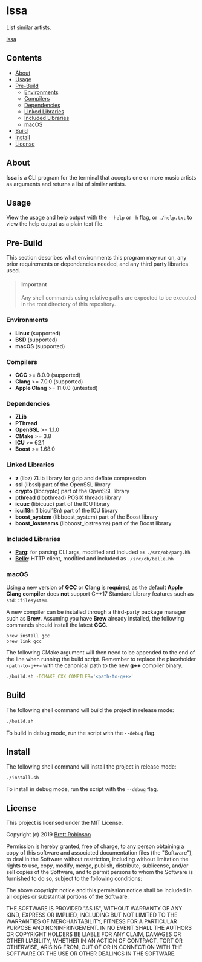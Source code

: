 # lssa
List similar artists.

[lssa](https://raw.githubusercontent.com/octobanana/lssa/master/assets/lssa.png)

## Contents
* [About](#about)
* [Usage](#usage)
* [Pre-Build](#pre-build)
  * [Environments](#environments)
  * [Compilers](#compilers)
  * [Dependencies](#dependencies)
  * [Linked Libraries](#linked-libraries)
  * [Included Libraries](#included-libraries)
  * [macOS](#macos)
* [Build](#build)
* [Install](#install)
* [License](#license)

## About
__lssa__ is a CLI program for the terminal that accepts one or more music artists as arguments and returns a list of similar artists.

## Usage
View the usage and help output with the `--help` or `-h` flag,
or `./help.txt` to view the help output as a plain text file.

## Pre-Build
This section describes what environments this program may run on,
any prior requirements or dependencies needed,
and any third party libraries used.

> #### Important
> Any shell commands using relative paths are expected to be executed in the
> root directory of this repository.

### Environments
* __Linux__ (supported)
* __BSD__ (supported)
* __macOS__ (supported)

### Compilers
* __GCC__ >= 8.0.0 (supported)
* __Clang__ >= 7.0.0 (supported)
* __Apple Clang__ >= 11.0.0 (untested)

### Dependencies
* __ZLib__
* __PThread__
* __OpenSSL__ >= 1.1.0
* __CMake__ >= 3.8
* __ICU__ >= 62.1
* __Boost__ >= 1.68.0

### Linked Libraries
* __z__ (libz) ZLib library for gzip and deflate compression
* __ssl__ (libssl) part of the OpenSSL library
* __crypto__ (libcrypto) part of the OpenSSL library
* __pthread__ (libpthread) POSIX threads library
* __icuuc__ (libicuuc) part of the ICU library
* __icui18n__ (libicui18n) part of the ICU library
* __boost_system__ (libboost_system) part of the Boost library
* __boost_iostreams__ (libboost_iostreams) part of the Boost library

### Included Libraries
* [__Parg__](https://github.com/octobanana/parg):
  for parsing CLI args, modified and included as `./src/ob/parg.hh`
* [__Belle__](https://github.com/octobanana/belle):
  HTTP client, modified and included as `./src/ob/belle.hh`

### macOS
Using a new version of __GCC__ or __Clang__ is __required__, as the default
__Apple Clang compiler__ does __not__ support C++17 Standard Library features such as `std::filesystem`.

A new compiler can be installed through a third-party package manager such as __Brew__.
Assuming you have __Brew__ already installed, the following commands should install
the latest __GCC__.

```
brew install gcc
brew link gcc
```

The following CMake argument will then need to be appended to the end of the line when running the build script.
Remember to replace the placeholder `<path-to-g++>` with the canonical path to the new __g++__ compiler binary.

```sh
./build.sh -DCMAKE_CXX_COMPILER='<path-to-g++>'
```

## Build
The following shell command will build the project in release mode:
```sh
./build.sh
```
To build in debug mode, run the script with the `--debug` flag.

## Install
The following shell command will install the project in release mode:
```sh
./install.sh
```
To install in debug mode, run the script with the `--debug` flag.

## License
This project is licensed under the MIT License.

Copyright (c) 2019 [Brett Robinson](https://octobanana.com/)

Permission is hereby granted, free of charge, to any person obtaining a copy
of this software and associated documentation files (the "Software"), to deal
in the Software without restriction, including without limitation the rights
to use, copy, modify, merge, publish, distribute, sublicense, and/or sell
copies of the Software, and to permit persons to whom the Software is
furnished to do so, subject to the following conditions:

The above copyright notice and this permission notice shall be included in all
copies or substantial portions of the Software.

THE SOFTWARE IS PROVIDED "AS IS", WITHOUT WARRANTY OF ANY KIND, EXPRESS OR
IMPLIED, INCLUDING BUT NOT LIMITED TO THE WARRANTIES OF MERCHANTABILITY,
FITNESS FOR A PARTICULAR PURPOSE AND NONINFRINGEMENT. IN NO EVENT SHALL THE
AUTHORS OR COPYRIGHT HOLDERS BE LIABLE FOR ANY CLAIM, DAMAGES OR OTHER
LIABILITY, WHETHER IN AN ACTION OF CONTRACT, TORT OR OTHERWISE, ARISING FROM,
OUT OF OR IN CONNECTION WITH THE SOFTWARE OR THE USE OR OTHER DEALINGS IN THE
SOFTWARE.

